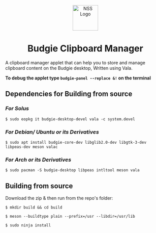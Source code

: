 <p align="center"><a href="#budgie-clipboard-manager"><img src="https://raw.githubusercontent.com/prateekmedia/budgie-clipboard-applet/main/clipmgr-darkicon.png" height=80px alt="NSS Logo"/></a></p>
<h1 align="center">Budgie Clipboard Manager</h1>
A clipboard manager applet that can help you to store and manage clipboard content on the Budgie desktop, Written using Vala.  
  
  
**To debug the applet type `budgie-panel --replace &!` on the terminal**  
  
## Dependencies for Building from source

### *For Solus* 

```
$ sudo eopkg it budgie-desktop-devel vala -c system.devel
```

### *For Debian/ Ubuntu or its Derivatives* 

```
$ sudo apt install budgie-core-dev libglib2.0-dev libgtk-3-dev libpeas-dev meson valac
```

### *For Arch or its Derivatives*
```
$ sudo pacman -S budgie-desktop libpeas intltool meson vala
```

## Building from source
Download the zip & then run from the repo's folder:

```
$ mkdir build && cd build
```

```
$ meson --buildtype plain --prefix=/usr --libdir=/usr/lib
```

```
$ sudo ninja install
```

